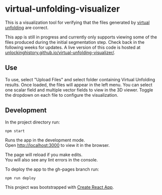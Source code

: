 # virtual-unfolding-visualizer

This is a visualization tool for verifying that the files generated by [virtual unfolding](https://github.com/UnlockingHistory/virtual-unfolding) are correct.

This app is still in progress and currently only supports viewing some of the files produced during the initial segmentation step.  Check back in the following weeks for updates.  A live version of this code is hosted at [unlockinghistory.github.io/virtual-unfolding-visualizer/](https://unlockinghistory.github.io/virtual-unfolding-visualizer/).

## Use

To use, select "Upload Files" and select folder containing Virtual Unfolding results.  Once loaded, the files will appear in the left menu.  You can select one scalar field and multiple vector fields to view in the 3D viewer.  Toggle the dropdown on each file to configure the visualization.

## Development

In the project directory run:

`npm start`

Runs the app in the development mode.<br />
Open [http://localhost:3000](http://localhost:3000) to view it in the browser.

The page will reload if you make edits.<br />
You will also see any lint errors in the console.

To deploy the app to the gh-pages branch run:

`npm run deploy`

This project was bootstrapped with [Create React App](https://github.com/facebook/create-react-app).